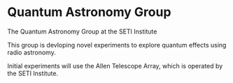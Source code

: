 # Quantum Astronomy Group
The Quantum Astronomy Group at the SETI Institute

This group is devloping novel experiments to explore quantum effects using radio astronomy.

Initial experiments will use the Allen Telescope Array, which is operated by the SETI Institute.

